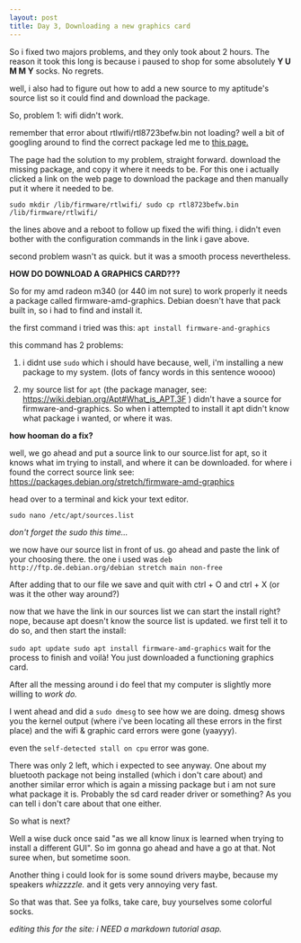 ```yaml
---
layout: post
title: Day 3, Downloading a new graphics card
---
```


So i fixed two majors problems, and they only took about 2 hours.
The reason it took this long is because i paused to shop for some absolutely **Y U M M Y** socks. No regrets.

well, i also had to figure out how to add a new source to my aptitude's source list so it could find and download the package.

So, problem 1: wifi didn't work.

remember that error about rtlwifi/rtl8723befw.bin not loading? well a bit of googling around to find the correct package led me
 to [this page.](https://unix.stackexchange.com/questions/229221/rtlwifi-rtl8723befw-bin-wireless-stop-working-then-laptop-needs-to-reboot-to)
 
 The page had the solution to my problem, straight forward. download the missing package, and copy it where it needs to be. For 
 this one i actually clicked a link on the web page to download the package and then manually put it where it needed to be.
 
``
sudo mkdir /lib/firmware/rtlwifi/
sudo cp rtl8723befw.bin /lib/firmware/rtlwifi/
``

the lines above and a reboot to follow up fixed the wifi thing. i didn't even bother with the configuration commands in
the link i gave above.

second problem wasn't as quick. but it was a smooth process nevertheless.

**HOW DO DOWNLOAD A GRAPHICS CARD???**

So for my amd radeon m340 (or 440 im not sure) to work properly it needs a package called firmware-amd-graphics. Debian doesn't
have that pack built in, so i had to find and install it.

the first command i tried was this:
`
apt install firmware-and-graphics
`

this command has 2 problems:

1. i didnt use `sudo` which i should have because, well, i'm installing a new package to my system. (lots of fancy words in
this sentence woooo)

2. my source list for `apt` (the package manager, see: https://wiki.debian.org/Apt#What_is_APT.3F ) didn't have a source for 
firmware-and-graphics. So when i attempted to install it apt didn't know what package i wanted, or where it was.

**how hooman do a fix?**

well, we go ahead and put a source link to our source.list for apt, so it knows what im trying to install, and where it
can be downloaded. for where i found the correct source link see: https://packages.debian.org/stretch/firmware-amd-graphics

head over to a terminal and kick your text editor.

`
sudo nano /etc/apt/sources.list
`

*don't forget the sudo this time...*

we now have our source list in front of us. go ahead and paste the link of your choosing there. the one 
i used was `deb http://ftp.de.debian.org/debian stretch main non-free `

After adding that to our file we save and quit with ctrl + O and ctrl + X (or was it the other way around?)

now that we have the link in our sources list we can start the install right? nope, because apt doesn't know the source
 list is updated. we first tell it to do so, and then start the install:
 
 `
 sudo apt update
 sudo apt install firmware-amd-graphics
 `
 wait for the process to finish and voilà! You just downloaded a functioning graphics card.
 
 After all the messing around i do feel that my computer is slightly more willing to *work do.*
 
 I went ahead and did a `sudo dmesg` to see how we are doing. dmesg shows you the kernel output (where i've been locating
 all these errors in the first place) and the wifi & graphic card errors were gone (yaayyy).
 
 even the `self-detected stall on cpu` error was gone.
 
 There was only 2 left, which i expected to see anyway. One about my bluetooth package not being installed (which i don't care 
 about) and another similar error which is again a missing package but i am not sure what package it is. Probably the sd
 card reader driver or something? As you can tell i don't care about that one either.
 
 So what is next?
 
 Well a wise duck once said "as we all know linux is learned when trying to install a different GUI". So im gonna go
 ahead and have a go at that. Not suree when, but sometime soon.
 
 Another thing i could look for is some sound drivers maybe, because my speakers *whizzzzle.* and it gets very
 annoying very fast.
 
 So that was that. See ya folks, take care, buy yourselves some colorful socks.
 
*editing this for the site: i NEED a markdown tutorial asap.*
